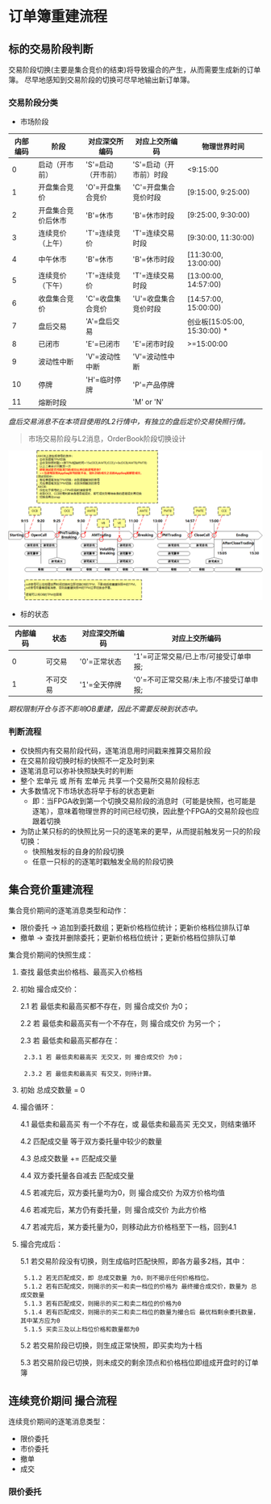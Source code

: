 # 订单簿重建流程

## 标的交易阶段判断

交易阶段切换(主要是集合竞价的结束)将导致撮合的产生，从而需要生成新的订单簿。
尽早地感知到交易阶段的切换可尽早地输出新订单簿。

### 交易阶段分类

* 市场阶段

内部编码|阶段|对应深交所编码|对应上交所编码|物理世界时间
--|--|--|--|--
0|启动（开市前）|'S'=启动（开市前）|'S'=启动（开市前）时段|<9:15:00
1|开盘集合竞价|'O'=开盘集合竞价|'C'=开盘集合竞价时段|[9:15:00, 9:25:00)
2|开盘集合竞价后休市|'B'=休市|'B'=休市时段|[9:25:00, 9:30:00)
3|连续竞价（上午）|'T'=连续竞价|'T'=连续交易时段|[9:30:00, 11:30:00)
4|中午休市|'B'=休市|'B'=休市时段|[11:30:00, 13:00:00)
5|连续竞价（下午）|'T'=连续竞价|'T'=连续交易时段|[13:00:00, 14:57:00)
6|收盘集合竞价|'C'=收盘集合竞价|'U'=收盘集合竞价时段|[14:57:00, 15:00:00)
7|盘后交易|'A'=盘后交易||创业板[15:05:00, 15:30:00) *
8|已闭市|'E'=已闭市|'E'=闭市时段|>=15:00:00
9|波动性中断|'V'=波动性中断|'V'=波动性中断
10|停牌|'H'=临时停牌|'P'=产品停牌
11|熔断时段||'M' or 'N'

*盘后交易消息不在本项目使用的L2行情中，有独立的盘后定价交易快照行情。*

>市场交易阶段与L2消息，OrderBook阶段切换设计

![市场交易阶段](/doc/pic/TPM.png)

* 标的状态

内部编码|状态|对应深交所编码|对应上交所编码
--|--|--|--
0|可交易|'0'=正常状态|'1'=可正常交易/已上市/可接受订单申报;
1|不可交易|'1'=全天停牌|'0'=不可正常交易/未上市/不接受订单申报;

*期权限制开仓与否不影响OB重建，因此不需要反映到状态中。*

### 判断流程

* 仅快照内有交易阶段代码，逐笔消息用时间戳来推算交易阶段
* 在交易阶段切换时标的快照不一定及时到来
* 逐笔消息可以弥补快照缺失时的判断
* 整个 宏单元 或 所有 宏单元 共享一个交易所交易阶段标志
* 大多数情况下市场状态将早于标的状态更新
  * 即：当FPGA收到第一个切换交易阶段的消息时（可能是快照，也可能是逐笔），意味着物理世界的时间已经切换，因此整个FPGA的交易阶段也应跟着切换
* 为防止某只标的的快照比另一只的逐笔来的更早，从而提前触发另一只的阶段切换：
  * 快照触发标的自身的阶段切换
  * 任意一只标的的逐笔时戳触发全局的阶段切换

## 集合竞价重建流程

集合竞价期间的逐笔消息类型和动作：

* 限价委托 -> 追加到委托数组；更新价格档位统计；更新价格档位排队订单
* 撤单 -> 查找并删除委托；更新价格档位统计；更新价格档位排队订单

集合竞价期间的快照生成：

1. 查找 最低卖出价格档、最高买入价格档

2. 初始 撮合成交价：

    2.1 若 最低卖和最高买都不存在，则 撮合成交价 为0；

    2.2 若 最低卖和最高买有一个不存在，则 撮合成交价 为另一个；

    2.3 若 最低卖和最高买都存在：

        2.3.1 若 最低卖和最高买 无交叉，则 撮合成交价 为0；

        2.3.2 若 最低卖和最高买 有交叉，则待计算。

3. 初始 总成交数量 = 0

4. 撮合循环：

    4.1 最低卖和最高买 有一个不存在，或 最低卖和最高买 无交叉，则结束循环

    4.2 匹配成交量 等于双方委托量中较少的数量

    4.3 总成交数量 += 匹配成交量

    4.4 双方委托量各自减去 匹配成交量

    4.5 若减完后，双方委托量均为0，则 撮合成交价 为双方价格均值

    4.6 若减完后，某方仍有委托量，则 撮合成交价 为此方价格

    4.7 若减完后，某方委托量为0，则移动此方价格档至下一档，回到4.1

5. 撮合完成后：

    5.1 若交易阶段没有切换，则生成临时匹配快照，即各方最多2档，其中：

        5.1.2 若无匹配成交，即 总成交数量 为0，则不揭示任何价格档位。
        5.1.2 若有匹配成交，则揭示的买一和卖一档位的价格为 最终撮合成交价，数量为 总成交数量
        5.1.3 若有匹配成交，则揭示的买二和卖二档位的价格为0
        5.1.4 若有匹配成交，则揭示的买二和卖二档位的数量为撮合后 最优档剩余委托数量，其中某方应为0
        5.1.5 买卖三及以上档位价格和数量都为0

    5.2 若交易阶段已切换，则生成正常快照，即买卖均为十档

    5.3 若交易阶段已切换，则未成交的剩余顶点和价格档位即组成开盘时的订单簿

## 连续竞价期间 撮合流程

连续竞价期间的逐笔消息类型：

* 限价委托
* 市价委托
* 撤单
* 成交

### 限价委托


